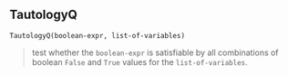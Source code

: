 ## TautologyQ

``` 
TautologyQ(boolean-expr, list-of-variables)
``` 

> test whether the `boolean-expr` is satisfiable by all combinations of boolean `False` and `True` values for the `list-of-variables`.
